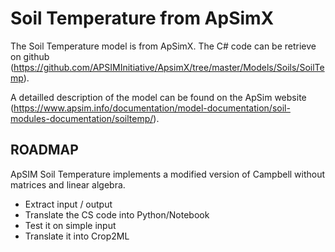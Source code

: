 # Soil Temperature from ApSimX

The Soil Temperature model is from ApSimX.
The C# code can be retrieve on github (https://github.com/APSIMInitiative/ApsimX/tree/master/Models/Soils/SoilTemp).

A detailled description of the model can be found on the ApSim website (https://www.apsim.info/documentation/model-documentation/soil-modules-documentation/soiltemp/).

## ROADMAP

ApSIM Soil Temperature implements a modified version of Campbell without matrices and linear algebra.

* Extract input / output 
* Translate the CS code into Python/Notebook
* Test it on simple input
* Translate it into Crop2ML
